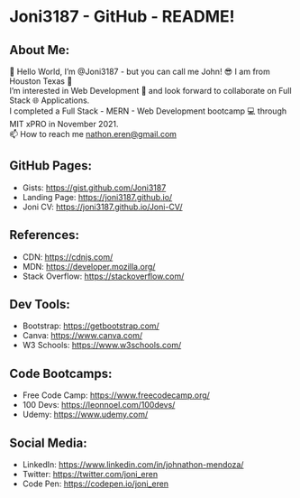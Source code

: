 # Joni3187 - GitHub - README!

## About Me:
 👋 Hello World, I’m @Joni3187 - but you can call me John! 😎 I am from Houston Texas 🤠 
 <br>
 I’m interested in Web Development 👀 and look forward to collaborate on Full Stack 🌐 Applications.
 <br>
 I completed a Full Stack - MERN - Web Development bootcamp 💻 through MIT xPRO in November 2021.
 <br>
 📫 How to reach me nathon.eren@gmail.com

## GitHub Pages:
- Gists: https://gist.github.com/Joni3187
- Landing Page: https://joni3187.github.io/
- Joni CV: https://joni3187.github.io/Joni-CV/

## References:
- CDN: https://cdnjs.com/
- MDN: https://developer.mozilla.org/
- Stack Overflow: https://stackoverflow.com/

## Dev Tools: 
- Bootstrap: https://getbootstrap.com/
- Canva: https://www.canva.com/
- W3 Schools: https://www.w3schools.com/

## Code Bootcamps:
- Free Code Camp: https://www.freecodecamp.org/
- 100 Devs: https://leonnoel.com/100devs/
- Udemy: https://www.udemy.com/

## Social Media:
- LinkedIn: https://www.linkedin.com/in/johnathon-mendoza/
- Twitter: https://twitter.com/joni_eren
- Code Pen: https://codepen.io/joni_eren



<!-- Joni3187/Joni3187 is a ✨ special ✨ repository because its `README.md` (this file) appears on your GitHub profile. You can click the Preview link to take a look at your changes. -->
